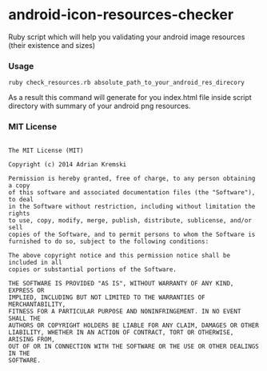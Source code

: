 android-icon-resources-checker
==============================

Ruby script which will help you validating your android image resources (their existence and sizes)

### Usage

```
ruby check_resources.rb absolute_path_to_your_android_res_direcory
```

As a result this command will generate for you index.html file inside script directory with summary of your android png resources.


### MIT License

```

The MIT License (MIT)

Copyright (c) 2014 Adrian Kremski

Permission is hereby granted, free of charge, to any person obtaining a copy
of this software and associated documentation files (the "Software"), to deal
in the Software without restriction, including without limitation the rights
to use, copy, modify, merge, publish, distribute, sublicense, and/or sell
copies of the Software, and to permit persons to whom the Software is
furnished to do so, subject to the following conditions:

The above copyright notice and this permission notice shall be included in all
copies or substantial portions of the Software.

THE SOFTWARE IS PROVIDED "AS IS", WITHOUT WARRANTY OF ANY KIND, EXPRESS OR
IMPLIED, INCLUDING BUT NOT LIMITED TO THE WARRANTIES OF MERCHANTABILITY,
FITNESS FOR A PARTICULAR PURPOSE AND NONINFRINGEMENT. IN NO EVENT SHALL THE
AUTHORS OR COPYRIGHT HOLDERS BE LIABLE FOR ANY CLAIM, DAMAGES OR OTHER
LIABILITY, WHETHER IN AN ACTION OF CONTRACT, TORT OR OTHERWISE, ARISING FROM,
OUT OF OR IN CONNECTION WITH THE SOFTWARE OR THE USE OR OTHER DEALINGS IN THE
SOFTWARE.

```
